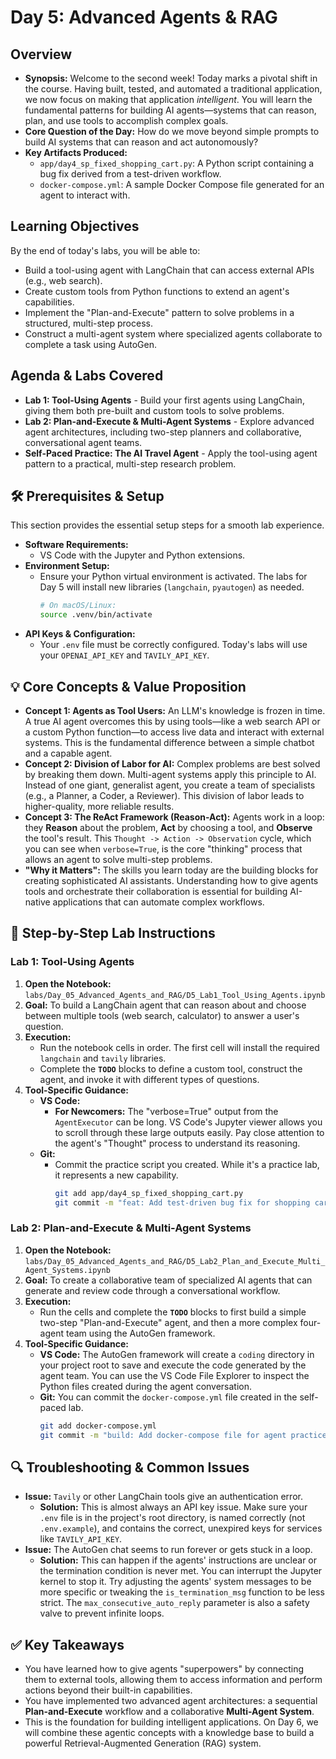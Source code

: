 # Day 5: Advanced Agents & RAG

## Overview

  * **Synopsis:** Welcome to the second week\! Today marks a pivotal shift in the course. Having built, tested, and automated a traditional application, we now focus on making that application *intelligent*. You will learn the fundamental patterns for building AI agents—systems that can reason, plan, and use tools to accomplish complex goals.
  * **Core Question of the Day:** How do we move beyond simple prompts to build AI systems that can reason and act autonomously?
  * **Key Artifacts Produced:**
      * `app/day4_sp_fixed_shopping_cart.py`: A Python script containing a bug fix derived from a test-driven workflow.
      * `docker-compose.yml`: A sample Docker Compose file generated for an agent to interact with.

## Learning Objectives

By the end of today's labs, you will be able to:

  * Build a tool-using agent with LangChain that can access external APIs (e.g., web search).
  * Create custom tools from Python functions to extend an agent's capabilities.
  * Implement the "Plan-and-Execute" pattern to solve problems in a structured, multi-step process.
  * Construct a multi-agent system where specialized agents collaborate to complete a task using AutoGen.

## Agenda & Labs Covered

  * **Lab 1: Tool-Using Agents** - Build your first agents using LangChain, giving them both pre-built and custom tools to solve problems.
  * **Lab 2: Plan-and-Execute & Multi-Agent Systems** - Explore advanced agent architectures, including two-step planners and collaborative, conversational agent teams.
  * **Self-Paced Practice: The AI Travel Agent** - Apply the tool-using agent pattern to a practical, multi-step research problem.

## 🛠️ Prerequisites & Setup

This section provides the essential setup steps for a smooth lab experience.

  * **Software Requirements:**
      * VS Code with the Jupyter and Python extensions.
  * **Environment Setup:**
      * Ensure your Python virtual environment is activated. The labs for Day 5 will install new libraries (`langchain`, `pyautogen`) as needed.
        ```bash
        # On macOS/Linux:
        source .venv/bin/activate
        ```
  * **API Keys & Configuration:**
      * Your `.env` file must be correctly configured. Today's labs will use your `OPENAI_API_KEY` and `TAVILY_API_KEY`.

## 💡 Core Concepts & Value Proposition

  * **Concept 1: Agents as Tool Users:** An LLM's knowledge is frozen in time. A true AI agent overcomes this by using tools—like a web search API or a custom Python function—to access live data and interact with external systems. This is the fundamental difference between a simple chatbot and a capable agent.
  * **Concept 2: Division of Labor for AI:** Complex problems are best solved by breaking them down. Multi-agent systems apply this principle to AI. Instead of one giant, generalist agent, you create a team of specialists (e.g., a Planner, a Coder, a Reviewer). This division of labor leads to higher-quality, more reliable results.
  * **Concept 3: The ReAct Framework (Reason-Act):** Agents work in a loop: they **Reason** about the problem, **Act** by choosing a tool, and **Observe** the tool's result. This `Thought -> Action -> Observation` cycle, which you can see when `verbose=True`, is the core "thinking" process that allows an agent to solve multi-step problems.
  * **"Why it Matters":** The skills you learn today are the building blocks for creating sophisticated AI assistants. Understanding how to give agents tools and orchestrate their collaboration is essential for building AI-native applications that can automate complex workflows.

## 🚀 Step-by-Step Lab Instructions

### Lab 1: Tool-Using Agents

1.  **Open the Notebook:** `labs/Day_05_Advanced_Agents_and_RAG/D5_Lab1_Tool_Using_Agents.ipynb`
2.  **Goal:** To build a LangChain agent that can reason about and choose between multiple tools (web search, calculator) to answer a user's question.
3.  **Execution:**
      * Run the notebook cells in order. The first cell will install the required `langchain` and `tavily` libraries.
      * Complete the **`TODO`** blocks to define a custom tool, construct the agent, and invoke it with different types of questions.
4.  **Tool-Specific Guidance:**
      * **VS Code:**
          * **For Newcomers:** The "verbose=True" output from the `AgentExecutor` can be long. VS Code's Jupyter viewer allows you to scroll through these large outputs easily. Pay close attention to the agent's "Thought" process to understand its reasoning.
      * **Git:**
          * Commit the practice script you created. While it's a practice lab, it represents a new capability.
            ```bash
            git add app/day4_sp_fixed_shopping_cart.py
            git commit -m "feat: Add test-driven bug fix for shopping cart"
            ```

### Lab 2: Plan-and-Execute & Multi-Agent Systems

1.  **Open the Notebook:** `labs/Day_05_Advanced_Agents_and_RAG/D5_Lab2_Plan_and_Execute_Multi_Agent_Systems.ipynb`
2.  **Goal:** To create a collaborative team of specialized AI agents that can generate and review code through a conversational workflow.
3.  **Execution:**
      * Run the cells and complete the **`TODO`** blocks to first build a simple two-step "Plan-and-Execute" agent, and then a more complex four-agent team using the AutoGen framework.
4.  **Tool-Specific Guidance:**
      * **VS Code:** The AutoGen framework will create a `coding` directory in your project root to save and execute the code generated by the agent team. You can use the VS Code File Explorer to inspect the Python files created during the agent conversation.
      * **Git:** You can commit the `docker-compose.yml` file created in the self-paced lab.
        ```bash
        git add docker-compose.yml
        git commit -m "build: Add docker-compose file for agent practice"
        ```

## 🔍 Troubleshooting & Common Issues

  * **Issue:** `Tavily` or other LangChain tools give an authentication error.
      * **Solution:** This is almost always an API key issue. Make sure your `.env` file is in the project's root directory, is named correctly (not `.env.example`), and contains the correct, unexpired keys for services like `TAVILY_API_KEY`.
  * **Issue:** The AutoGen chat seems to run forever or gets stuck in a loop.
      * **Solution:** This can happen if the agents' instructions are unclear or the termination condition is never met. You can interrupt the Jupyter kernel to stop it. Try adjusting the agents' system messages to be more specific or tweaking the `is_termination_msg` function to be less strict. The `max_consecutive_auto_reply` parameter is also a safety valve to prevent infinite loops.

## ✅ Key Takeaways

  * You have learned how to give agents "superpowers" by connecting them to external tools, allowing them to access information and perform actions beyond their built-in capabilities.
  * You have implemented two advanced agent architectures: a sequential **Plan-and-Execute** workflow and a collaborative **Multi-Agent System**.
  * This is the foundation for building intelligent applications. On Day 6, we will combine these agentic concepts with a knowledge base to build a powerful Retrieval-Augmented Generation (RAG) system.
